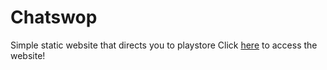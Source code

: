 <h1>Chatswop</h1>
Simple static website that directs you to playstore
Click <a href=www.chatswop.com>here</a> to access the website!
